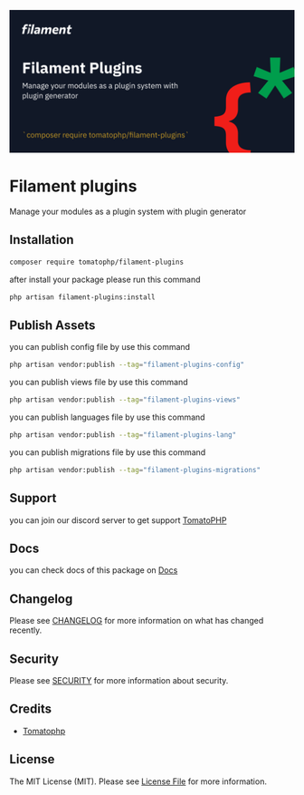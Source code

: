 ![Screenshot](./arts/screenshot.png)

# Filament plugins

Manage your modules as a plugin system with plugin generator

## Installation

```bash
composer require tomatophp/filament-plugins
```
after install your package please run this command

```bash
php artisan filament-plugins:install
```

## Publish Assets

you can publish config file by use this command

```bash
php artisan vendor:publish --tag="filament-plugins-config"
```

you can publish views file by use this command

```bash
php artisan vendor:publish --tag="filament-plugins-views"
```

you can publish languages file by use this command

```bash
php artisan vendor:publish --tag="filament-plugins-lang"
```

you can publish migrations file by use this command

```bash
php artisan vendor:publish --tag="filament-plugins-migrations"
```

## Support

you can join our discord server to get support [TomatoPHP](https://discord.gg/Xqmt35Uh)

## Docs

you can check docs of this package on [Docs](https://docs.tomatophp.com/plugins/laravel-package-generator)

## Changelog

Please see [CHANGELOG](CHANGELOG.md) for more information on what has changed recently.

## Security

Please see [SECURITY](SECURITY.md) for more information about security.

## Credits

- [Tomatophp](mailto:info@3x1.io)

## License

The MIT License (MIT). Please see [License File](LICENSE.md) for more information.
